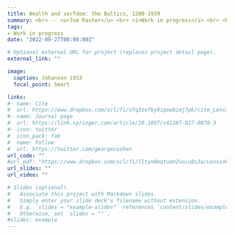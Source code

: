```yaml
---
title: Wealth and serfdom: the Baltics, 1200-1939
summary: <br> -- <u>Tom Raster</u> <br> <i>Work in progress</i> <br> <br><small> I quantify the wealth of noble landowners and (freed) serfs in Estonia and Latvia from the beginning of the colonization by Baltic Germans in the 1200s to the end of the first period of independence in 1939. To this end, I collect extensive data on the landholdings of individual Baltic Germans and their families and show how their wealth recovers following shocks (plagues, wars, and conquests). I also document the slow rise in landownership among formerly enserfed ethnic Estonians and Latvians following the abolition of serfdom in 1816-9. The wealth gap between Baltic Germans and ethnic Estonians and Latvians only significantly closed following land reforms after the independence from Russia in 1918-9.</small>
tags:
- Work in progress
date: "2022-09-27T00:00:00Z"

# Optional external URL for project (replaces project detail page).
external_link: ""

image:
  caption: Johansen 1933
  focal_point: Smart

links:
#- name: Cite
#  url: https://www.dropbox.com/scl/fi/ofq3zofby9ipowbimj7pk/cite_Lensink_Raster_Timmer_2017_Liquidity-Constraints-and-Willingness-to-Pay-for-Solar-Lamps-and-Water-Filters-in-Jakarta.txt?rlkey=3nf7i4o6kbrpoz6po7ecy8lo1&dl=0
#- name: Journal page
#  url: https://link.springer.com/article/10.1057/s41287-017-0078-3
#- icon: twitter
#  icon_pack: fab
#  name: Follow
#  url: https://twitter.com/georgecushen
url_code: ""
#url_pdf: "https://www.dropbox.com/scl/fi/lltyn8eqtuoh2voiu8s3a/Lensink_Raster_Timmer_2017_Liquidity-Constraints-and-Willingness-to-Pay-for-Solar-Lamps-and-Water-Filters-in-Jakarta.pdf?rlkey=2zs3qsxio2x4849ipge4t2yar&dl=0"
url_slides: ""
url_video: ""

# Slides (optional).
#   Associate this project with Markdown slides.
#   Simply enter your slide deck's filename without extension.
#   E.g. `slides = "example-slides"` references `content/slides/example-slides.md`.
#   Otherwise, set `slides = ""`.
#slides: example
---
```



